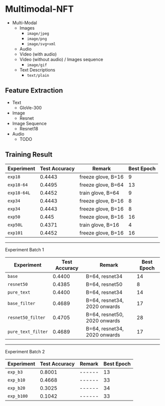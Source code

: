 # Multimodal-NFT

-   Multi-Modal
    -   Images
        -   `image/jpeg`
        -   `image/png`
        -   `image/svg+xml`
    -   Audio
    -   Video (with audio)
    -   Video (without audio) / Images sequence
        -   `image/gif`
    -   Text Descriptions
        -   `text/plain`

## Feature Extraction

-   Text
    -   GloVe-300
-   Image
    -   Resnet
-   Image Sequence
    -   Resnet18
-   Audio
    -   TODO

## Training Result

| Experiment  | Test Accuracy | Remark             | Best Epoch |
| ----------- | ------------- | ------------------ | ---------- |
| `exp18`     | 0.4443        | freeze glove, B=16 | 9          |
| `exp18-64`  | 0.4495        | freeze glove, B=64 | 13         |
| `exp18-64L` | 0.4452        | train glove, B=64  | 9          |
| `exp34`     | 0.4443        | freeze glove, B=16 | 8          |
| `exp34`     | 0.4443        | freeze glove, B=16 | 8          |
| `exp50`     | 0.445         | freeze glove, B=16 | 16         |
| `exp50L`    | 0.4371        | train glove, B=16  | 4          |
| `exp101`    | 0.4452        | freeze glove, B=16 | 16         |

---

Experiment Batch 1

| Experiment         | Test Accuracy | Remark                       | Best Epoch |
| ------------------ | ------------- | ---------------------------- | ---------- |
| `base`             | 0.4400        | B=64, resnet34               | 14         |
| `resnet50`         | 0.4385        | B=64, resnet50               | 8          |
| `pure_text`        | 0.4400        | B=64, resnet34               | 14         |
| `base_filter`      | 0.4689        | B=64, resnet34, 2020 onwards | 17         |
| `resnet50_filter`  | 0.4705        | B=64, resnet50, 2020 onwards | 28         |
| `pure_text_filter` | 0.4689        | B=64, resnet34, 2020 onwards | 17         |

---

Experiment Batch 2

| Experiment | Test Accuracy | Remark | Best Epoch |
| ---------- | ------------- | ------ | ---------- |
| `exp_b3`   | 0.8001        | ------ | 13         |
| `exp_b10`  | 0.4668        | ------ | 33         |
| `exp_b20`  | 0.3025        | ------ | 34         |
| `exp_b100` | 0.1042        | ------ | 33         |
